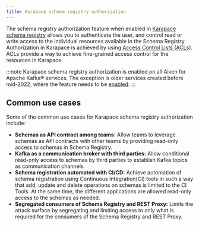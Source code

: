 ```yaml
---
title: Karapace schema registry authorization
---
```


The schema registry authorization feature when enabled in
[Karapace schema registry](/docs/products/kafka/karapace/howto/enable-karapace) allows you to authenticate the user, and control read or
write access to the individual resources available in the Schema
Registry. Authorization in Karapace is achieved by using
[Access Control Lists (ACLs)](/docs/products/kafka/karapace/concepts/acl-definition). ACLs provide a way to achieve fine-grained access control
for the resources in Karapace.

:::note
Karapace schema registry authorization is enabled on all Aiven for
Apache Kafka® services. The exception is older services created before
mid-2022, where the feature needs to be
[enabled](/docs/products/kafka/karapace/howto/enable-schema-registry-authorization).
:::

## Common use cases

Some of the common use cases for Karapace schema registry authorization
include:

-   **Schemas as API contract among teams:** Allow teams to leverage
    schemas as API contracts with other teams by providing read-only
    access to schemas in Schema Registry.
-   **Kafka as a communication broker with third parties:** Allow
    conditional read-only access to schemas by third parties to
    establish Kafka topics as communication channels.
-   **Schema registration automated with CI/CD:** Achieve automation of
    schema registration using Continuous Integration(CI) tools in such a
    way that add, update and delete operations on schemas is limited to
    the CI Tools. At the same time, the different applications are
    allowed read-only access to the schemas as needed.
-   **Segregated consumers of Schema Registry and REST Proxy:** Limits
    the attack surface by segregating and limiting access to only what
    is required for the consumers of the Schema Registry and REST Proxy.
